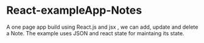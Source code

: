 # React-exampleApp-Notes
A one page app build using React.js and jsx , we can add, update and delete a Note.
The example uses JSON and react state for maintaing its state.
